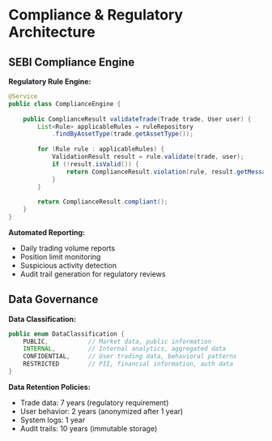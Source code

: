 # Compliance & Regulatory Architecture

## SEBI Compliance Engine

**Regulatory Rule Engine:**
```java
@Service
public class ComplianceEngine {
    
    public ComplianceResult validateTrade(Trade trade, User user) {
        List<Rule> applicableRules = ruleRepository
            .findByAssetType(trade.getAssetType());
        
        for (Rule rule : applicableRules) {
            ValidationResult result = rule.validate(trade, user);
            if (!result.isValid()) {
                return ComplianceResult.violation(rule, result.getMessage());
            }
        }
        
        return ComplianceResult.compliant();
    }
}
```

**Automated Reporting:**
- Daily trading volume reports
- Position limit monitoring
- Suspicious activity detection
- Audit trail generation for regulatory reviews

## Data Governance

**Data Classification:**
```java
public enum DataClassification {
    PUBLIC,           // Market data, public information
    INTERNAL,         // Internal analytics, aggregated data
    CONFIDENTIAL,     // User trading data, behavioral patterns
    RESTRICTED        // PII, financial information, auth data
}
```

**Data Retention Policies:**
- Trade data: 7 years (regulatory requirement)
- User behavior: 2 years (anonymized after 1 year)
- System logs: 1 year
- Audit trails: 10 years (immutable storage)
